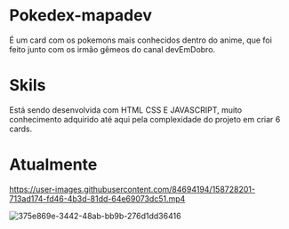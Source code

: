 # Pokedex-mapadev
É um card com os pokemons mais conhecidos dentro do anime, que foi feito junto com os irmão gêmeos do canal devEmDobro.
# Skils
Está sendo desenvolvida com HTML CSS E JAVASCRIPT, muito conhecimento adquirido até aqui pela complexidade do projeto em criar 6 cards.
# Atualmente 
https://user-images.githubusercontent.com/84694194/158728201-713ad174-fd46-4b3d-81dd-64e69073dc51.mp4

![375e869e-3442-48ab-bb9b-276d1dd36416](https://user-images.githubusercontent.com/84694194/159097537-cf38d011-c43b-4b64-8381-c3c2514a2e71.jpg)
